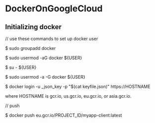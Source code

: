 # DockerOnGoogleCloud

## Initializing docker

// use these commands to set up docker user

$ sudo groupadd docker

$ sudo usermod -aG docker ${USER}

$ su - ${USER}

$ sudo usermod -a -G docker ${USER}


$ docker login -u _json_key -p "$(cat keyfile.json)" https://HOSTNAME

where HOSTNAME is gcr.io, us.gcr.io, eu.gcr.io, or asia.gcr.io.

// push

$ docker push eu.gcr.io/PROJECT_ID/myapp-client:latest
